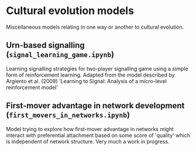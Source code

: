 # Cultural evolution models

Miscellaneous models relating in one way or another to cultural evolution.

## Urn-based signalling (`signal_learning_game.ipynb`)

Learning signalling strategies for two-player signalling game using a simple
form of reinforcement learning. Adapted from the model described by Argiento
et al. (2009) 'Learning to Signal: Analysis of a micro-level reinforcement model'


## First-mover advantage in network development (`first_movers_in_networks.ipynb`)

Model trying to explore how first-mover advantage in networks might interact with
preferential attachment based on some score of 'quality' which is independent
of network structure. Very much a work in progress.
